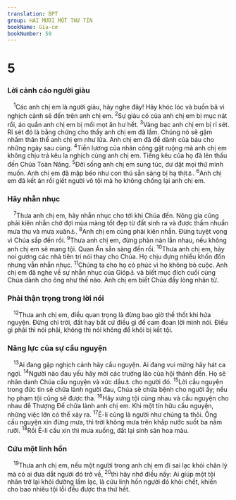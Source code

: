 ```yaml
---
translation: BPT
group: HAI MƯƠI MỐT THƯ TÍN
bookName: Gia-cơ 
bookNumber: 59
---
```


<div class="title"><h1>5</h1><h3>Lời cảnh cáo người giàu</h3></div>
<span class="verse gia_5_1"> <sup>1</sup>Các anh chị em là người giàu, hãy nghe đây! Hãy khóc lóc và buồn bã vì nghịch cảnh sẽ đến trên anh chị em.</span>
<span class="verse gia_5_2"><sup>2</sup>Sự giàu có của anh chị em bị mục nát rồi, áo quần anh chị em bị mối mọt ăn hư hết.</span>
<span class="verse gia_5_3"><sup>3</sup>Vàng bạc anh chị em bị rỉ sét. Rỉ sét đó là bằng chứng cho thấy anh chị em đã lầm. Chúng nó sẽ gậm nhấm thân thể anh chị em như lửa. Anh chị em đã để dành của báu cho những ngày sau cùng.</span>
<span class="verse gia_5_4"><sup>4</sup>Tiền lương của nhân công gặt ruộng mà anh chị em không chịu trả kêu la nghịch cùng anh chị em. Tiếng kêu của họ đã lên thấu đến Chúa Toàn Năng.</span>
<span class="verse gia_5_5"><sup>5</sup>Đời sống anh chị em sung túc, dư dật mọi thứ mình muốn. Anh chị em đã mập béo như con thú sẵn sàng bị hạ thịt<a data-toggle="tooltip" data-placement="bottom" title="Nguyên văn, “Anh em đã làm cho lòng mình mập bép trong ngày chém giết.”">⚓</a>.</span>
<span class="verse gia_5_6"><sup>6</sup>Anh chị em đã kết án rồi giết người vô tội mà họ không chống lại anh chị em.<br/></span>
<div class="title"><h3>Hãy nhẫn nhục</h3></div>
<span class="verse gia_5_7"> <sup>7</sup>Thưa anh chị em, hãy nhẫn nhục cho tới khi Chúa đến. Nông gia cũng phải kiên nhẫn chờ đợi mùa màng tốt đẹp từ đất sinh ra và được thấm nhuần mưa thu và mưa xuân<a data-toggle="tooltip" data-placement="bottom" title="“Mưa đầu tiên” vào mùa thu, và “mưa cuối” vào mùa xuân.">⚓</a>.</span>
<span class="verse gia_5_8"><sup>8</sup>Anh chị em cũng phải kiên nhẫn. Đừng tuyệt vọng vì Chúa sắp đến rồi.</span>
<span class="verse gia_5_9"><sup>9</sup>Thưa anh chị em, đừng phàn nàn lẫn nhau, nếu không anh chị em sẽ mang tội. Quan Án sẵn sàng đến rồi.</span>
<span class="verse gia_5_10"><sup>10</sup>Thưa anh chị em, hãy noi gương các nhà tiên tri nói thay cho Chúa. Họ chịu đựng nhiều khốn đốn nhưng vẫn nhẫn nhục.</span>
<span class="verse gia_5_11"><sup>11</sup>Chúng ta cho họ có phúc vì họ không bỏ cuộc. Anh chị em đã nghe về sự nhẫn nhục của Gióp<a data-toggle="tooltip" data-placement="bottom" title="Xem sách Gióp trong Cựu Ước.">⚓</a> và biết mục đích cuối cùng Chúa dành cho ông như thế nào. Anh chị em biết Chúa đầy lòng nhân từ.<br/></span>
<div class="title"><h3>Phải thận trọng trong lời nói</h3></div>
<span class="verse gia_5_12"> <sup>12</sup>Thưa anh chị em, điều quan trọng là đừng bao giờ thề thốt khi hứa nguyện. Đừng chỉ trời, đất hay bất cứ điều gì để cam đoan lời mình nói. Điều gì phải thì nói phải, không thì nói không để khỏi bị kết tội.<br/></span>
<div class="title"><h3>Năng lực của sự cầu nguyện</h3></div>
<span class="verse gia_5_13"> <sup>13</sup>Ai đang gặp nghịch cảnh hãy cầu nguyện. Ai đang vui mừng hãy hát ca ngợi.</span>
<span class="verse gia_5_14"><sup>14</sup>Người nào đau yếu hãy mời các trưởng lão của hội thánh đến. Họ sẽ nhân danh Chúa cầu nguyện và xức dầu<a data-toggle="tooltip" data-placement="bottom" title="Dầu được dùng như một loại thuốc.">⚓</a> cho người đó.</span>
<span class="verse gia_5_15"><sup>15</sup>Lời cầu nguyện trong đức tin sẽ chữa lành người đau, Chúa sẽ chữa bệnh cho người ấy; nếu họ phạm tội cũng sẽ được tha.</span>
<span class="verse gia_5_16"><sup>16</sup>Hãy xưng tội cùng nhau và cầu nguyện cho nhau để Thượng Đế chữa lành anh chị em. Khi một tín hữu cầu nguyện, những việc lớn có thể xảy ra.</span>
<span class="verse gia_5_17"><sup>17</sup>Ê-li cũng là người như chúng ta thôi. Ông cầu nguyện xin đừng mưa, thì trời không mưa trên khắp nước suốt ba năm rưỡi.</span>
<span class="verse gia_5_18"><sup>18</sup>Rồi Ê-li cầu xin thì mưa xuống, đất lại sinh sản hoa màu.<br/></span>
<div class="title"><h3>Cứu một linh hồn</h3></div>
<span class="verse gia_5_19"> <sup>19</sup>Thưa anh chị em, nếu một người trong anh chị em đi sai lạc khỏi chân lý mà có ai đưa dắt người đó trở về,</span>
<span class="verse gia_5_20"><sup>20</sup>thì hãy nhớ điều nầy: Ai giúp một tội nhân trở lại khỏi đường lầm lạc, là cứu linh hồn người đó khỏi chết, khiến cho bao nhiêu tội lỗi đều được tha thứ hết.<br/></span>
